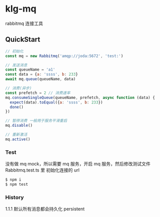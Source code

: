 # klg-mq
rabbitmq 连接工具

## QuickStart

```js
// 初始化
const mq = new Rabbitmq('amqp://joda:5672', 'test:')

// 发送消息
const queueName = 'a1'
const data = {a: 'ssss', b: 233}
await mq.queue(queueName, data)

// 消费(异步)
const prefetch = 2 // 消费速率
mq.consumeSingleQueue(queueName, prefetch, async function (data) {
  expect(data).toEqual({a: 'ssss', b: 233})
  done()
})

// 暂停消费 一般用于服务平滑重启
mq.disable()

// 重新激活
mq.active()

```

### Test
没有做 mq mock，所以需要 mq 服务，开启 mq 服务，然后修改测试文件 Rabbitmq.test.ts 里 初始化连接的 url

```bash
$ npm i
$ npm test
```

### History
1.1.1 默认所有消息都会持久化 persistent

